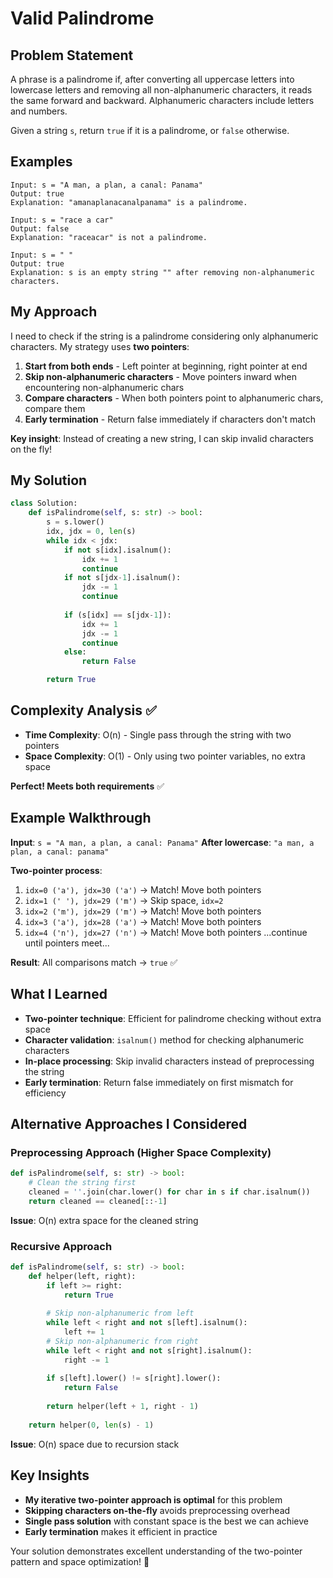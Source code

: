 # Valid Palindrome

## Problem Statement
A phrase is a palindrome if, after converting all uppercase letters into lowercase letters and removing all non-alphanumeric characters, it reads the same forward and backward. Alphanumeric characters include letters and numbers.

Given a string `s`, return `true` if it is a palindrome, or `false` otherwise.

## Examples
```
Input: s = "A man, a plan, a canal: Panama"
Output: true
Explanation: "amanaplanacanalpanama" is a palindrome.

Input: s = "race a car"
Output: false
Explanation: "raceacar" is not a palindrome.

Input: s = " "
Output: true
Explanation: s is an empty string "" after removing non-alphanumeric characters.
```

## My Approach
I need to check if the string is a palindrome considering only alphanumeric characters. My strategy uses **two pointers**:

1. **Start from both ends** - Left pointer at beginning, right pointer at end
2. **Skip non-alphanumeric characters** - Move pointers inward when encountering non-alphanumeric chars
3. **Compare characters** - When both pointers point to alphanumeric chars, compare them
4. **Early termination** - Return false immediately if characters don't match

**Key insight**: Instead of creating a new string, I can skip invalid characters on the fly!

## My Solution
```python
class Solution:
    def isPalindrome(self, s: str) -> bool:
        s = s.lower()
        idx, jdx = 0, len(s)
        while idx < jdx:
            if not s[idx].isalnum():
                idx += 1
                continue
            if not s[jdx-1].isalnum():
                jdx -= 1
                continue
            
            if (s[idx] == s[jdx-1]):
                idx += 1
                jdx -= 1
                continue
            else:
                return False

        return True
```

## Complexity Analysis ✅
- **Time Complexity**: O(n) - Single pass through the string with two pointers
- **Space Complexity**: O(1) - Only using two pointer variables, no extra space

**Perfect! Meets both requirements** ✅

## Example Walkthrough
**Input**: `s = "A man, a plan, a canal: Panama"`
**After lowercase**: `"a man, a plan, a canal: panama"`

**Two-pointer process**:
1. `idx=0 ('a'), jdx=30 ('a')` → Match! Move both pointers
2. `idx=1 (' '), jdx=29 ('m')` → Skip space, `idx=2`
3. `idx=2 ('m'), jdx=29 ('m')` → Match! Move both pointers
4. `idx=3 ('a'), jdx=28 ('a')` → Match! Move both pointers
5. `idx=4 ('n'), jdx=27 ('n')` → Match! Move both pointers
...continue until pointers meet...

**Result**: All comparisons match → `true` ✅

## What I Learned
- **Two-pointer technique**: Efficient for palindrome checking without extra space
- **Character validation**: `isalnum()` method for checking alphanumeric characters  
- **In-place processing**: Skip invalid characters instead of preprocessing the string
- **Early termination**: Return false immediately on first mismatch for efficiency

## Alternative Approaches I Considered

### Preprocessing Approach (Higher Space Complexity)
```python
def isPalindrome(self, s: str) -> bool:
    # Clean the string first
    cleaned = ''.join(char.lower() for char in s if char.isalnum())
    return cleaned == cleaned[::-1]
```
**Issue**: O(n) extra space for the cleaned string

### Recursive Approach
```python
def isPalindrome(self, s: str) -> bool:
    def helper(left, right):
        if left >= right:
            return True
        
        # Skip non-alphanumeric from left
        while left < right and not s[left].isalnum():
            left += 1
        # Skip non-alphanumeric from right  
        while left < right and not s[right].isalnum():
            right -= 1
            
        if s[left].lower() != s[right].lower():
            return False
            
        return helper(left + 1, right - 1)
    
    return helper(0, len(s) - 1)
```
**Issue**: O(n) space due to recursion stack

## Key Insights
- **My iterative two-pointer approach is optimal** for this problem
- **Skipping characters on-the-fly** avoids preprocessing overhead
- **Single pass solution** with constant space is the best we can achieve
- **Early termination** makes it efficient in practice

Your solution demonstrates excellent understanding of the two-pointer pattern and space optimization! 🎯